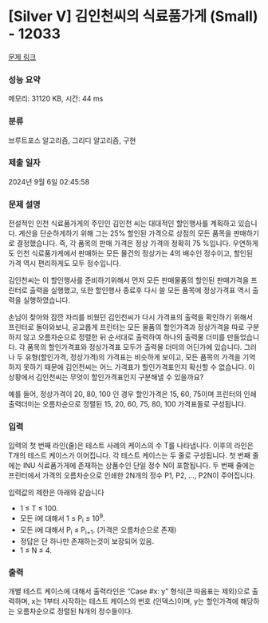 # [Silver V] 김인천씨의 식료품가게 (Small) - 12033 

[문제 링크](https://www.acmicpc.net/problem/12033) 

### 성능 요약

메모리: 31120 KB, 시간: 44 ms

### 분류

브루트포스 알고리즘, 그리디 알고리즘, 구현

### 제출 일자

2024년 9월 6일 02:45:58

### 문제 설명

<p dir="ltr">전설적인 인천 식료품가게의 주인인 김인천 씨는 대대적인 할인행사를 계획하고 있습니다. 계산을 단순하게하기 위해 그는 25% 할인된 가격으로 상점의 모든 품목을 판매하기로 결정했습니다. 즉, 각 품목의 판매 가격은 정상 가격의 정확히 75 %입니다. 우연하게도 인천 식료품가게에서 판매하는 모든 물건의 정상가는 4의 배수인 정수이고, 할인된 가격 역시 편리하게도 모두 정수입니다.</p>

<p dir="ltr">김인천씨는 이 할인행사를 준비하기위해서 먼저 모든 판매물품의 할인된 판매가격을 프린터로 출력을 실행했고, 또한 할인행사 종료후 다시 쓸 모든 품목에 정상가격표 역시 출력을 실행하였습니다.</p>

<p dir="ltr">손님이 찾아와 잠깐 자리를 비웠던 김인천씨가 다시 가격표의 출력을 확인하기 위해서 프린터로 돌아와보니, 공교롭게 프린터는 모든 물품의 할인가격과 정상가격을 따로 구분하지 않고 오름차순으로 정렬한 뒤 순서대로 출력하여 하나의 출력물 더미를 만들었습니다. 각 품목의 할인가격표와 정상가격표 모두가 출력물 더미의 어딘가에 있습니다. 그러나 두 유형(할인가격, 정상가격)의 가격표는 비슷하게 보이고, 모든 품목의 가격을 기억하지 못하기 때문에 김인천씨는 어느 가격표가 할인가격표인지 확신할 수 없습니다. 이 상황에서 김인천씨는 무엇이 할인가격표인지 구분해낼 수 있을까요?</p>

<p>예를 들어, 정상가격이 20, 80, 100 인 경우 할인가격은 15, 60, 75이며 프린터의 인쇄출력더미는 오름차순으로 정렬된 15, 20, 60, 75, 80, 100 가격표들로 구성됩니다.</p>

### 입력 

 <p dir="ltr">입력의 첫 번째 라인(줄)은 테스트 사례의 케이스의 수 T를 나타냅니다. 이후의 라인은 T개의 테스트 케이스가 이어집니다. 각 테스트 케이스는 두 줄로 구성됩니다. 첫 번째 줄에는 INU 식료품가게에 존재하는 상품수인 단일 정수 N이 포함됩니다. 두 번째 줄에는 프린터에서 가격의 오름차순으로 인쇄한 2N개의 정수 P1, P2, ..., P2N이 주어집니다.</p>

<p dir="ltr">입력값의 제한은 아래와 같습니다</p>

<ul dir="ltr">
	<li>1 ≤ T ≤ 100.</li>
	<li>모든 i에 대해서 1 ≤ P<sub>i</sub> ≤ 10<sup>9</sup>.</li>
	<li>모든 i에 대해서 P<sub>i</sub> ≤ P<sub>i+1</sub>. (가격은 오름차순으로 존재)</li>
	<li>정답은 단 하나만 존재하는것이 보장되어 있음.</li>
	<li>1 ≤ N ≤ 4.<br>
	 </li>
</ul>

### 출력 

 <p dir="ltr">개별 테스트 케이스에 대해서 출력라인은 “Case #x: y” 형식(큰 따옴표는 제외)으로 출력하며,  x는 1부터 시작하는 테스트 케이스의 번호 (인덱스)이며, y는 할인가격에 해당하는 오름차순으로 정렬된 N개의 정수들이다.</p>

